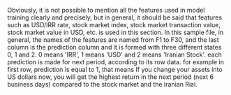 Obviously, it is not possible to mention all the features used in model training clearly and precisely, but in general, it should be said that features 
such as USD/IRR rate, stock market index, stock market transaction value, stock market value in USD, etc. is used in this section.
In this sample file, in general, the names of the features are named from F1 to F30, and the last column is the prediction column and it is formed with
three different states 0, 1 and 2. 0 means 'IRR', 1 means 'USD' and 2 means 'Iranian Stock'.
each prediction is made for next period, according to its row data. 
for example in first row, prediction is equal to 1, that means If you change your assets
into US dollars now, you will get the highest return in the next period (next 6 business days) compared to the stock market and the Iranian Rial.
